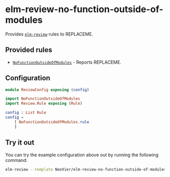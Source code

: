 # elm-review-no-function-outside-of-modules

Provides [`elm-review`](https://package.elm-lang.org/packages/jfmengels/elm-review/latest/) rules to REPLACEME.

## Provided rules

- [`NoFunctionOutsideOfModules`](https://package.elm-lang.org/packages/NeoVier/elm-review-no-function-outside-of-modules/1.0.0/NoFunctionOutsideOfModules) - Reports REPLACEME.

## Configuration

```elm
module ReviewConfig exposing (config)

import NoFunctionOutsideOfModules
import Review.Rule exposing (Rule)

config : List Rule
config =
    [ NoFunctionOutsideOfModules.rule
    ]
```

## Try it out

You can try the example configuration above out by running the following command:

```bash
elm-review --template NeoVier/elm-review-no-function-outside-of-modules/example
```
